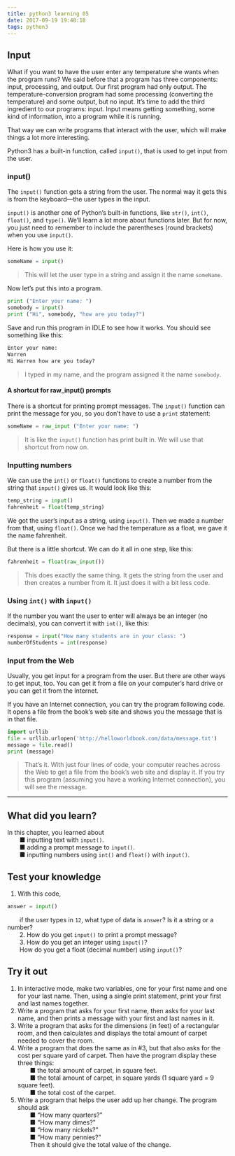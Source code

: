 ```yaml
---
title: python3 learning 05
date: 2017-09-19 19:48:18
tags: python3
---
```

## Input
What if you want to have the user enter any temperature she wants when the program runs? We said before that a program has three components: input, processing, and output. Our first program had only output. The temperature-conversion program had some processing (converting the temperature) and some output, but no input. It’s time to add the third ingredient to our programs: input. Input means getting something, some kind of information, into a program while it is running. 

That way we can write programs that interact with the user, which will make things a lot more interesting.

Python3 has a built-in function, called `input()`, that is used to get input from the user.

### input()
The `input()` function gets a string from the user. The normal way it gets this is from the keyboard—the user types in the input.

`input()` is another one of Python’s built-in functions, like `str()`, `int()`, `float()`, and `type()`. We’ll learn a lot more about functions later. But for now, you just need to remember to include the parentheses (round brackets) when you use `input()`. 

Here is how you use it:
```python
someName = input()
```
>This will let the user type in a string and assign it the name `someName`. 

Now let’s put this into a program.
```python
print ("Enter your name: ")
somebody = input()
print ("Hi", somebody, "how are you today?")
```
Save and run this program in IDLE to see how it works. You should see something like this: 
```python
Enter your name:
Warren
Hi Warren how are you today?
```
>I typed in my name, and the program assigned it the name `somebody`. 

#### A shortcut for raw_input() prompts
There is a shortcut for printing prompt messages. The `input()` function can print the message for you, so you don’t have to use a `print` statement:
```python
someName = raw_input ("Enter your name: ")
```
>It is like the `input()` function has print built in. We will use that shortcut from now on.

### Inputting numbers
We can use the `int()` or `float()` functions to create a number from the string that `input()` gives us. It would look like this:
```python
temp_string = input() 
fahrenheit = float(temp_string)
```
We got the user’s input as a string, using `input()`. Then we made a number from that, using `float()`. Once we had the temperature as a float, we gave it the name fahrenheit. 

But there is a little shortcut. We can do it all in one step, like this:
```python
fahrenheit = float(raw_input())
```
>This does exactly the same thing. It gets the string from the user and then creates a number from it. It just does it with a bit less code. 

### Using `int()` with `input()`
If the number you want the user to enter will always be an integer (no decimals), you can convert it with `int()`, like this:
```python
response = input("How many students are in your class: ")
numberOfStudents = int(response)
```


### Input from the Web
Usually, you get input for a program from the user. But there are other ways to get input, too. You can get it from a file on your computer’s hard drive or you can get it from the Internet.

If you have an Internet connection, you can try the program following code. It opens a file from the book’s web site and shows you the message that is in that file.
```python
import urllib
file = urllib.urlopen('http://helloworldbook.com/data/message.txt')
message = file.read() 
print (message)
```
>That’s it. With just four lines of code, your computer reaches across the Web to get a file from the book’s web site and display it. If you try this program (assuming you have a working Internet connection), you will see the message.

---

## What did you learn?
In this chapter, you learned about  
&emsp;&emsp;■ inputting text with `input()`.  
&emsp;&emsp;■ adding a prompt message to `input()`.  
&emsp;&emsp;■ inputting numbers using `int()` and `float()` with `input()`.  

## Test your knowledge
1. With this code,  
```python
answer = input()
```
&emsp;&emsp;if the user types in `12`, what type of data is `answer`? Is it a string or a number?  
&emsp;&emsp;2. How do you get `input()` to print a prompt message?  
&emsp;&emsp;3. How do you get an integer using `input()`?  
&emsp;&emsp;How do you get a float (decimal number) using `input()`?

## Try it out
1. In interactive mode, make two variables, one for your first name and one for your last name. Then, using a single print statement, print your first and last names together.
2. Write a program that asks for your first name, then asks for your last name, and then prints a message with your first and last names in it.
3. Write a program that asks for the dimensions (in feet) of a rectangular room, and then calculates and displays the total amount of carpet needed to cover the room.
4. Write a program that does the same as in #3, but that also asks for the cost per square yard of carpet. Then have the program display these three things:  
&emsp;&emsp;■ the total amount of carpet, in square feet.  
&emsp;&emsp;■ the total amount of carpet, in square yards (1 square yard = 9 square feet).  
&emsp;&emsp;■ the total cost of the carpet.  
5. Write a program that helps the user add up her change. The program should ask  
&emsp;&emsp;■ “How many quarters?”  
&emsp;&emsp;■ “How many dimes?”  
&emsp;&emsp;■ “How many nickels?”  
&emsp;&emsp;■ “How many pennies?”  
&emsp;&emsp;Then it should give the total value of the change.